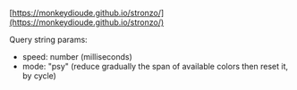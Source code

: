 [https://monkeydioude.github.io/stronzo/](https://monkeydioude.github.io/stronzo/)

Query string params:
- speed: number (milliseconds)
- mode: "psy" (reduce gradually the span of available colors then reset it, by cycle)
